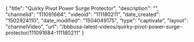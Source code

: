 {
    "title": "Quirky Pivot Power Surge Protector",
    "description": "",
    "channelid": "111091684",
    "videoid": "111180211",
    "date_created": "1502924110",
    "date_modified": "1504049175",
    "type": "captivate",
    "layout": "channelVideo",
    "url": "\/bbbusa-latest-videos\/quirky-pivot-power-surge-protector\/111091684-111180211"
}